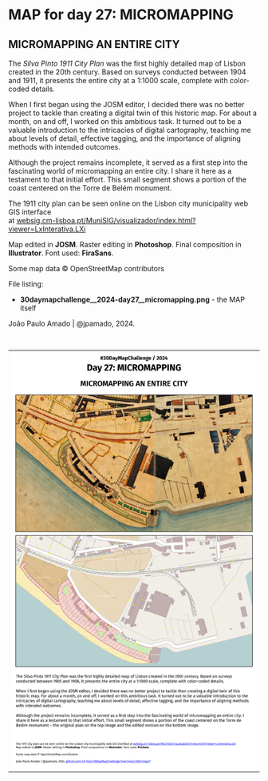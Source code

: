 <h1>MAP for day 27: MICROMAPPING</h1>
<h2>MICROMAPPING AN ENTIRE CITY</h2>
<p>The <i>Silva Pinto 1911 City Plan</i> was the first highly detailed map of Lisbon created in the 20th century. Based on surveys conducted between 1904 and 1911, it presents the entire city at a 1:1000 scale, complete with color-coded details.</p>
<p>When I first began using the JOSM editor, I decided there was no better project to tackle than creating a digital twin of this historic map. For about a month, on and off, I worked on this ambitious task. It turned out to be a valuable introduction to the intricacies of digital cartography, teaching me about levels of detail, effective tagging, and the importance of aligning methods with intended outcomes.</p>
<p>Although the project remains incomplete, it served as a first step into the fascinating world of micromapping an entire city. I share it here as a testament to that initial effort. This small segment shows a portion of the coast centered on the Torre de Belém monument.</p>
<p>The 1911 city plan can be seen online on the Lisbon city municipality web GIS interface<br>at <a href="https://websig.cm-lisboa.pt/MuniSIG/visualizador/index.html?viewer=LxInterativa.LXi">websig.cm-lisboa.pt/MuniSIG/visualizador/index.html?viewer=LxInterativa.LXi</a>
<p>Map edited in <b>JOSM</b>. Raster editing in <b>Photoshop</b>. Final composition in <b>Illustrator</b>. Font used: <b>FiraSans</b>.</p>
<p>Some map data © OpenStreetMap contributors<br>
<p>File listing:</p>
<ul>
  <li><b>30daymapchallenge__2024-day27__micromapping.png</b> - the MAP itself</li>
</ul>
<p>João Paulo Amado | @jpamado, 2024.</p>
<p>&nbsp;</p>
<table>
<tr>
<td style="border:thin #000">
<img src="30daymapchallenge__2024-day27__micromapping.png" width=auto>
</td>
</tr>
</table>
